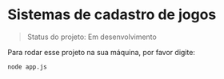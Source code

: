 <h1>Sistemas de cadastro de jogos</h1>

> Status do projeto: Em desenvolvimento 

Para rodar esse projeto na sua máquina, por favor digite:

```
node app.js
```
